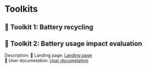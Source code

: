 # Toolkits

## :hammer: Toolkit 1: Battery recycling

## :hammer: Toolkit 2: Battery usage impact evaluation
Description: 
:link: Landing page: [Landing page](https://baidu.com)  
:blue_book: User documetation:   [User documetation](https://baidu.com)
